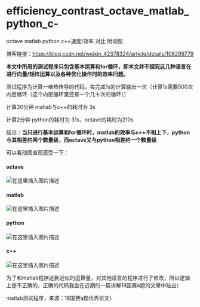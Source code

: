 # efficiency_contrast_octave_matlab_python_c-
octave matlab python c++速度/效率 对比 附动图

博客链接：https://blog.csdn.net/weixin_42378324/article/details/108299779

**本文中所用的测试程序只包含基本运算和for循环，即本文并不探究这几种语言在进行向量/矩阵运算以及各种优化操作时的效率问题。**

测试程序为计算一维热传导的代码，每完成1s的计算输出一次（计算1s需要500次内层循环（这个内层循环里还有一个几十次的循环））

计算30分钟 matlab与c++的耗时为 3s

计算2分钟 python的耗时为 31s，octave的耗时为210s

结论：**当只进行基本运算和for循环时，matlab的效率与c++不相上下，python与其相差约两个数量级，而octave又与python相差约一个数量级**

可以看动图直观感受一下：
#### octave
![在这里插入图片描述](https://img-blog.csdnimg.cn/20200829224613175.gif#pic_center)
#### matlab
![在这里插入图片描述](https://img-blog.csdnimg.cn/20200829224647335.gif#pic_center)
#### python
![在这里插入图片描述](https://img-blog.csdnimg.cn/20200829224908117.gif#pic_center)
#### c++
![在这里插入图片描述](https://img-blog.csdnimg.cn/20200829224949681.gif#pic_center)

为了和matlab程序达到近似的运算量，对其他语言的程序进行了修改，所以逻辑上是不正确的，正确的代码我会在近期的一篇讲解18国赛a题的文章中贴出）

matlab测试程序，来源：18国赛a题优秀论文）
